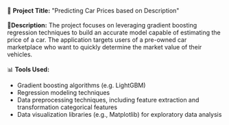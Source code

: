 🚗 **Project Title:** "Predicting Car Prices based on Description"
<br />
<br />
📄**Description:**
The project focuses on leveraging gradient boosting regression techniques to build an accurate model capable of estimating the price of a car. 
The application targets users of a pre-owned car marketplace who want to quickly determine the market value of their vehicles. 
<br />
<br />
📊 **Tools Used:**
<br />
- Gradient boosting algorithms (e.g. LightGBM)
- Regression modeling techniques
- Data preprocessing techniques, including feature extraction and transformation categorical features
- Data visualization libraries (e.g., Matplotlib) for exploratory data analysis

